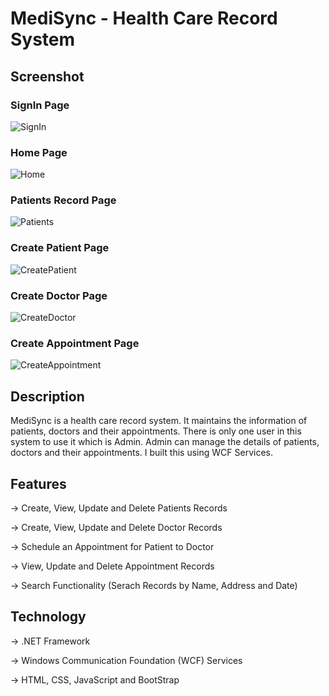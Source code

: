 # MediSync - Health Care Record System

## Screenshot

### SignIn Page

![SignIn](https://github.com/ChiragGitHub231/MediSync/assets/107389544/057cedec-e920-4bf0-8da0-5f0ffbd9eaac)

### Home Page

![Home](https://github.com/ChiragGitHub231/MediSync/assets/107389544/9904528b-f233-4ad7-97d8-dc1dd9f6d509)

### Patients Record Page

![Patients](https://github.com/ChiragGitHub231/MediSync/assets/107389544/8c06c723-a64a-4dc4-97e3-30efe96dbaec)

### Create Patient Page

![CreatePatient](https://github.com/ChiragGitHub231/MediSync/assets/107389544/73466fe3-30a8-441d-a356-54ff547863f7)

### Create Doctor Page

![CreateDoctor](https://github.com/ChiragGitHub231/MediSync/assets/107389544/6665c0ea-96ef-4c12-9ee8-ee3206e42075)

### Create Appointment Page

![CreateAppointment](https://github.com/ChiragGitHub231/MediSync/assets/107389544/90b3f4d4-d381-471e-8616-62b2197aa37b)

## Description

MediSync is a health care record system. It maintains the information of patients, doctors and their appointments. There is only one user in this system to use it which is Admin. Admin can manage the details of patients, doctors and their appointments. I built this using WCF Services.

## Features

-> Create, View, Update and Delete Patients Records

-> Create, View, Update and Delete Doctor Records

-> Schedule an Appointment for Patient to Doctor

-> View, Update and Delete Appointment Records

-> Search Functionality (Serach Records by Name, Address and Date)

## Technology

-> .NET Framework

-> Windows Communication Foundation (WCF) Services

-> HTML, CSS, JavaScript and BootStrap
